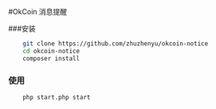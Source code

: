 #OkCoin 消息提醒


###安装
```bash
    git clone https://github.com/zhuzhenyu/okcoin-notice
    cd okcoin-notice
    composer install
```

### 使用

```bash
    php start.php start
```

